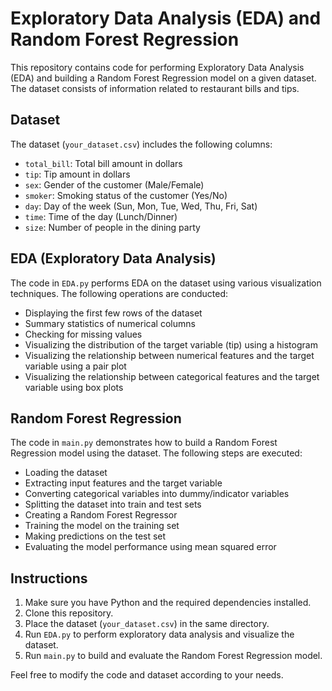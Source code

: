 # Exploratory Data Analysis (EDA) and Random Forest Regression

This repository contains code for performing Exploratory Data Analysis (EDA) and building a Random Forest Regression model on a given dataset. The dataset consists of information related to restaurant bills and tips.

## Dataset

The dataset (`your_dataset.csv`) includes the following columns:

- `total_bill`: Total bill amount in dollars
- `tip`: Tip amount in dollars
- `sex`: Gender of the customer (Male/Female)
- `smoker`: Smoking status of the customer (Yes/No)
- `day`: Day of the week (Sun, Mon, Tue, Wed, Thu, Fri, Sat)
- `time`: Time of the day (Lunch/Dinner)
- `size`: Number of people in the dining party

## EDA (Exploratory Data Analysis)

The code in `EDA.py` performs EDA on the dataset using various visualization techniques. The following operations are conducted:

- Displaying the first few rows of the dataset
- Summary statistics of numerical columns
- Checking for missing values
- Visualizing the distribution of the target variable (tip) using a histogram
- Visualizing the relationship between numerical features and the target variable using a pair plot
- Visualizing the relationship between categorical features and the target variable using box plots

## Random Forest Regression

The code in `main.py` demonstrates how to build a Random Forest Regression model using the dataset. The following steps are executed:

- Loading the dataset
- Extracting input features and the target variable
- Converting categorical variables into dummy/indicator variables
- Splitting the dataset into train and test sets
- Creating a Random Forest Regressor
- Training the model on the training set
- Making predictions on the test set
- Evaluating the model performance using mean squared error

## Instructions

1. Make sure you have Python and the required dependencies installed.
2. Clone this repository.
3. Place the dataset (`your_dataset.csv`) in the same directory.
4. Run `EDA.py` to perform exploratory data analysis and visualize the dataset.
5. Run `main.py` to build and evaluate the Random Forest Regression model.

Feel free to modify the code and dataset according to your needs.
